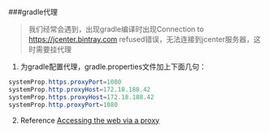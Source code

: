 
###gradle代理

> 我们经常会遇到，出现gradle编译时出现Connection to https://jcenter.bintray.com refused错误，无法连接到jcenter服务器，这时需要挂代理

1. 为gradle配置代理，gradle.properties文件加上下面几句：

```java
systemProp.https.proxyPort=1080
systemProp.http.proxyHost=172.18.188.42
systemProp.https.proxyHost=172.18.188.42
systemProp.http.proxyPort=1080
```

2. Reference
[Accessing the web via a proxy](https://docs.gradle.org/current/userguide/userguide_single.html#sec%3aaccessing_the_web_via_a_proxy)

